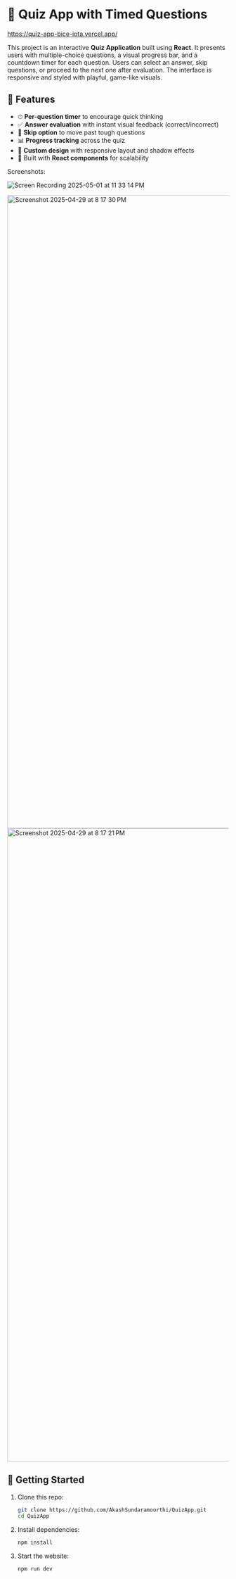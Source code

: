 # 🧠 Quiz App with Timed Questions

https://quiz-app-bice-iota.vercel.app/

This project is an interactive **Quiz Application** built using **React**. It presents users with multiple-choice questions, a visual progress bar, and a countdown timer for each question. Users can select an answer, skip questions, or proceed to the next one after evaluation. The interface is responsive and styled with playful, game-like visuals.

## 🔧 Features

- ⏱ **Per-question timer** to encourage quick thinking  
- ✅ **Answer evaluation** with instant visual feedback (correct/incorrect)  
- 🔄 **Skip option** to move past tough questions  
- 📊 **Progress tracking** across the quiz  
- 🎨 **Custom design** with responsive layout and shadow effects  
- 🔁 Built with **React components** for scalability


Screenshots:

![Screen Recording 2025-05-01 at 11 33 14 PM](https://github.com/user-attachments/assets/4f82c9ec-f924-4798-93a8-ea9a532ac9bb)

<img width="1440" alt="Screenshot 2025-04-29 at 8 17 30 PM" src="https://github.com/user-attachments/assets/f144cf20-7070-4ace-a5ec-7bda9a5e088e" />



<img width="1440" alt="Screenshot 2025-04-29 at 8 17 21 PM" src="https://github.com/user-attachments/assets/42dfd19f-546b-45e2-ac63-8c24ec231324" />


## 🚀 Getting Started

1. Clone this repo:
   ```bash
   git clone https://github.com/AkashSundaramoorthi/QuizApp.git
   cd QuizApp

2. Install dependencies:
   ```bash
   npm install

3. Start the website:
   ```bash
   npm run dev
